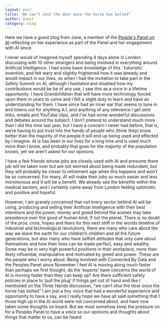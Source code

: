 ```yaml
---
layout: post
title: "We can’t shut the door once the horse has bolted"
author: Guest 
category: blog
---
```

Here we have a guest blog from June, a member of the [People's Panel on AI](https://connectedbydata.org/projects/2023-peoples-panel-on-ai) reflecting on her experience as part of the Panel and her engagement with AI since.

<!--more-->

I never would of imagined myself spending 4 days alone in London discussing with 10 other strangers and being involved in everything around Artificial Intelligence. I had some basic knowledge of this ‘ futuristic' invention, and felt wary and slightly frightened how it was already and would impact in our lives, so when I had the invitation to take part in the Safety Summit on AI, although I hesitated and doubted how my contributions would be be of any use, I saw this as a once in a lifetime opportunity. I have Grandchildren that will have more technology forced upon them in years to come and I felt a slight duty to learn and have an understanding for them.
I have since had an inner ear that seems to tune in and listens out for anything A.I, and anything of any relevance I get sent links, emails and YouTube clips, and I’ve had some wonderful discussions and debates around the subject. I don’t pretend to understand much more than I did this time last year, but I have a concern I never had before, that is, we’re having to put trust into the hands of people who (think they) know better than the majority of the people it will end up being used and effected by I imagine. AI is has been in our lives for a long time and is used much more than I knew, and probably that goes for the majority of the population knows, yet we aren’t asked for our opinions.

I have a few friends whose jobs are closely used with AI and presume there job will be taken over but are not worried about being made redundant, but they will probably be closer to retirement age when this happens and won’t be so concerned. For many, AI will make their jobs so much easier and less monotonous and it will be a benefit. We already see the benefits within the medical sectors, and I certainly came away from London feeling optimistic and positive and hopeful.

However, I am gravely concerned that not every sector behind AI will be using, producing and selling their Artificial Intelligence with their best intentions and the power, money and greed behind the scenes may take presidence over the good of human kind, if not the planet. There is no doubt of the pros, cons, hopes and fears for this next shift in the worlds timeline of industrial and technological revolutions, there are many who care about the way we leave the earth for our children’s children and all the future generations, but also many who have selfish attitudes that only care about themselves and how their lives can be made perfect, easy and wealthy. Some may be in very high powerful positions in their workplace, more than likely influential, manipulative and motivated by greed and power. These are the people who I worry about. Being involved with Connected By Data and the Peoples Panel since November I feel AI is moving along much faster than perhaps we first thought, do the ‘experts’ have concerns the world of AI is moving faster than they can keep up? Are there sufficient safety policies in place to ‘pull the plug’ if things get out of hand and like I mentioned on the Three Hands discussion, "we can’t shut the door once the horse has bolted” I am just a tiny voice that had a wonderful experience and opportunity to have a say, and I really hope we have all said something that I those high up in the AI world were not concerned about, and have now taken some thoughts on board. But we must somehow keep the pressure on for a Peoples Panel to have a voice so our opinions and thoughts about things that matter to us, can be heard.
